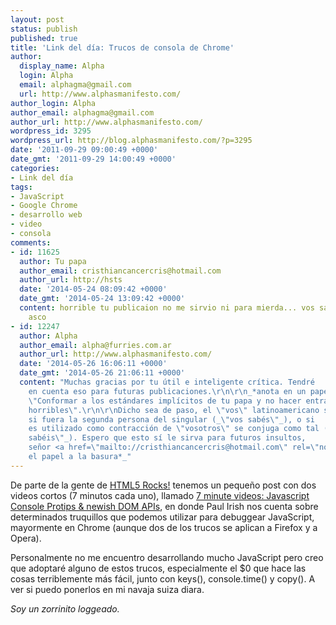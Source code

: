 ```yaml
---
layout: post
status: publish
published: true
title: 'Link del día: Trucos de consola de Chrome'
author:
  display_name: Alpha
  login: Alpha
  email: alphagma@gmail.com
  url: http://www.alphasmanifesto.com/
author_login: Alpha
author_email: alphagma@gmail.com
author_url: http://www.alphasmanifesto.com/
wordpress_id: 3295
wordpress_url: http://blog.alphasmanifesto.com/?p=3295
date: '2011-09-29 09:00:49 +0000'
date_gmt: '2011-09-29 14:00:49 +0000'
categories:
- Link del día
tags:
- JavaScript
- Google Chrome
- desarrollo web
- video
- consola
comments:
- id: 11625
  author: Tu papa
  author_email: cristhiancancercris@hotmail.com
  author_url: http://hsts
  date: '2014-05-24 08:09:42 +0000'
  date_gmt: '2014-05-24 13:09:42 +0000'
  content: horrible tu publicaion no me sirvio ni para mierda... vos sabe q sos un
    asco
- id: 12247
  author: Alpha
  author_email: alpha@furries.com.ar
  author_url: http://www.alphasmanifesto.com/
  date: '2014-05-26 16:06:11 +0000'
  date_gmt: '2014-05-26 21:06:11 +0000'
  content: "Muchas gracias por tu útil e inteligente crítica. Tendré
    en cuenta eso para futuras publicaciones.\r\n\r\n_*anota en un papel*_
    \"Conformar a los estándares implícitos de tu papa y no hacer entradas
    horribles\".\r\n\r\nDicho sea de paso, el \"vos\" latinoamericano se conjuga como
    si fuera la segunda persona del singular (_\"vos sabés\"_), o si
    es utilizado como contracción de \"vosotros\" se conjuga como tal (_\"vos
    sabéis\"_). Espero que esto sí le sirva para futuros insultos,
    señor <a href=\"mailto://cristhiancancercris@hotmail.com\" rel=\"nofollow\">cristhiancancercris@hotmail.com</a>.\r\n\r\n_*tira
    el papel a la basura*_"
---
```


De parte de la gente de <a href="http://updates.html5rocks.com">HTML5 Rocks!</a> tenemos un pequeño post con dos videos cortos (7 minutos cada uno), llamado <a href="http://updates.html5rocks.com/2011/09/7-minute-videos-Javascript-Console-Protips-newish-DOM-APIs">7 minute videos: Javascript Console Protips &amp; newish DOM APIs</a>, en donde Paul Irish nos cuenta sobre determinados truquillos que podemos utilizar para debuggear JavaScript, mayormente en Chrome (aunque dos de los trucos se aplican a Firefox y a Opera).

Personalmente no me encuentro desarrollando mucho JavaScript pero creo que adoptaré alguno de estos trucos, especialmente el $0 que hace las cosas terriblemente más fácil, junto con keys(), console.time() y copy(). A ver si puedo ponerlos en mi navaja suiza diara.

_Soy un zorrinito loggeado._
